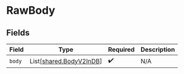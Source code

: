 # RawBody


## Fields

| Field                                                        | Type                                                         | Required                                                     | Description                                                  |
| ------------------------------------------------------------ | ------------------------------------------------------------ | ------------------------------------------------------------ | ------------------------------------------------------------ |
| `body`                                                       | List[[shared.BodyV2InDB](../../models/shared/bodyv2indb.md)] | :heavy_check_mark:                                           | N/A                                                          |